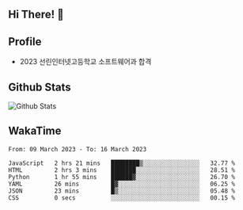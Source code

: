 ## Hi There! 👋

## Profile

-   2023 선린인터넷고등학교 소프트웨어과 합격

## Github Stats

![Github Stats](https://github-readme-stats.vercel.app/api/top-langs/?username=NY0510&theme=tokyonight&hide_border=true&layout=compact)

## WakaTime

<!--START_SECTION:waka-->

```text
From: 09 March 2023 - To: 16 March 2023

JavaScript   2 hrs 21 mins   ████████▒░░░░░░░░░░░░░░░░   32.77 %
HTML         2 hrs 3 mins    ███████░░░░░░░░░░░░░░░░░░   28.51 %
Python       1 hr 55 mins    ██████▓░░░░░░░░░░░░░░░░░░   26.70 %
YAML         26 mins         █▓░░░░░░░░░░░░░░░░░░░░░░░   06.25 %
JSON         23 mins         █▒░░░░░░░░░░░░░░░░░░░░░░░   05.48 %
CSS          0 secs          ░░░░░░░░░░░░░░░░░░░░░░░░░   00.15 %
```

<!--END_SECTION:waka-->
